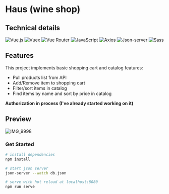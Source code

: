 # Haus (wine shop)

## Technical details

![Vue.js](https://img.shields.io/badge/Vue.js-35495E?style=for-the-badge&logo=vuedotjs&logoColor=4FC08D)
![Vuex](https://img.shields.io/badge/VueX-35495E?style=for-the-badge&logo=vuedotjs&logoColor=4FC08D)
![Vue Router](https://img.shields.io/badge/VueRouter-35495E?style=for-the-badge&logo=vuedotjs&logoColor=4FC08D)
![JavaScript](https://img.shields.io/badge/JavaScript-323330?style=for-the-badge&logo=javascript&logoColor=F7DF1E)
![Axios](https://img.shields.io/badge/Axios-100000?style=for-the-badge&logo=axios&logoColor=white)
![Json-server](https://img.shields.io/badge/Json.server-13529a?style=for-the-badge&logo=jsonserver&logoColor=F7DF1E)
![Sass](https://img.shields.io/badge/Sass-CC6699?style=for-the-badge&logo=sass&logoColor=white)

## Features
This project implements basic shopping cart and catalog features:
* Pull products list from API
* Add/Remove item to shopping cart
* Filter/sort items in catalog
* Find items by name and sort by price in catalog

**Authorization in process (I've already started working on it)**

## Preview
![IMG_9998](https://user-images.githubusercontent.com/95074782/194707124-149f1ef5-0f2f-48a1-a24e-1b8eb8ebf3d7.gif)

### Get Started
``` bash
# install dependencies
npm install

# start json server
json-server --watch db.json

# serve with hot reload at localhost:8080
npm run serve

```
